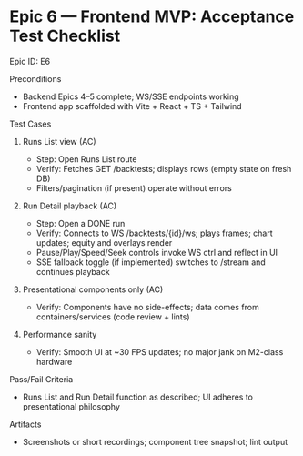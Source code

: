 # Epic 6 — Frontend MVP: Acceptance Test Checklist
Epic ID: E6



Preconditions
- Backend Epics 4–5 complete; WS/SSE endpoints working
- Frontend app scaffolded with Vite + React + TS + Tailwind

Test Cases
1) Runs List view (AC)
   - Step: Open Runs List route
   - Verify: Fetches GET /backtests; displays rows (empty state on fresh DB)
   - Filters/pagination (if present) operate without errors

2) Run Detail playback (AC)
   - Step: Open a DONE run
   - Verify: Connects to WS /backtests/{id}/ws; plays frames; chart updates; equity and overlays render
   - Pause/Play/Speed/Seek controls invoke WS ctrl and reflect in UI
   - SSE fallback toggle (if implemented) switches to /stream and continues playback

3) Presentational components only (AC)
   - Verify: Components have no side-effects; data comes from containers/services (code review + lints)

4) Performance sanity
   - Verify: Smooth UI at ~30 FPS updates; no major jank on M2-class hardware

Pass/Fail Criteria
- Runs List and Run Detail function as described; UI adheres to presentational philosophy

Artifacts
- Screenshots or short recordings; component tree snapshot; lint output

